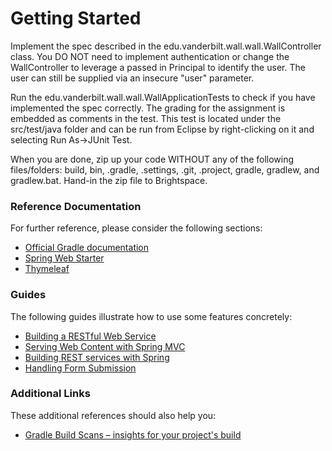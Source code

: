 # Getting Started

Implement the spec described in the edu.vanderbilt.wall.wall.WallController class. You DO NOT need to implement authentication or change the WallController to leverage a passed in Principal to identify the user. The user can still be supplied via an insecure "user" parameter.

Run the edu.vanderbilt.wall.wall.WallApplicationTests to check if you have implemented the spec correctly. The grading for the assignment is embedded as comments in the test. This test is located under the src/test/java folder and can be run from Eclipse by right-clicking on it and selecting Run As->JUnit Test. 

When you are done, zip up your code WITHOUT any of the following files/folders: build, bin, .gradle, .settings, .git, .project, gradle, gradlew, and gradlew.bat. Hand-in the zip file to Brightspace.

### Reference Documentation
For further reference, please consider the following sections:

* [Official Gradle documentation](https://docs.gradle.org)
* [Spring Web Starter](https://docs.spring.io/spring-boot/docs/{bootVersion}/reference/htmlsingle/#boot-features-developing-web-applications)
* [Thymeleaf](https://docs.spring.io/spring-boot/docs/{bootVersion}/reference/htmlsingle/#boot-features-spring-mvc-template-engines)

### Guides
The following guides illustrate how to use some features concretely:

* [Building a RESTful Web Service](https://spring.io/guides/gs/rest-service/)
* [Serving Web Content with Spring MVC](https://spring.io/guides/gs/serving-web-content/)
* [Building REST services with Spring](https://spring.io/guides/tutorials/bookmarks/)
* [Handling Form Submission](https://spring.io/guides/gs/handling-form-submission/)

### Additional Links
These additional references should also help you:

* [Gradle Build Scans – insights for your project's build](https://scans.gradle.com#gradle)

